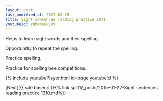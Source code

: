 ```yaml
---
layout: post
last_modified_at: 2021-03-29
title: Sight sentences reading practice 1071
youtubeId: zQbwXeGNJDY
---
```

 
 
Helps to learn sight words and their spelling.

Opportunitiy to repeat the spelling. 

Practice spelling. 
 
Practice for spelling bee competitions. 
 
{% include youtubePlayer.html id=page.youtubeId %}
 
 

[Next]({{ site.baseurl }}{% link  split1/_posts/2015-01-22-Sight sentences reading practice 1310.md%})
 

